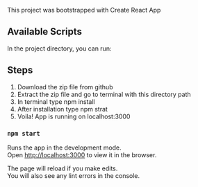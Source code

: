 This project was bootstrapped with Create React App

## Available Scripts

In the project directory, you can run:

## Steps

1. Download the zip file from github
2. Extract the zip file and go to terminal with this directory path
3. In terminal type npm install
4. After installation type npm strat
5. Voila! App is running on localhost:3000

### `npm start`

Runs the app in the development mode.<br>
Open [http://localhost:3000](http://localhost:3000) to view it in the browser.

The page will reload if you make edits.<br>
You will also see any lint errors in the console.

